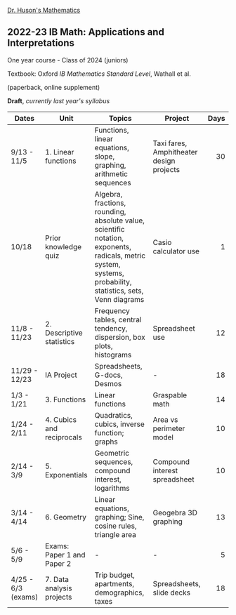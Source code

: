 <a href="https://chrishuson.github.io/">Dr. Huson's Mathematics</a>

## 2022-23 IB Math: Applications and Interpretations
One year course - Class of 2024 (juniors)

Textbook: Oxford *IB Mathematics Standard Level*, Wathall et al.

(paperback, online supplement)

**Draft**, *currently last year's syllabus*

Dates | Unit | Topics  | Project |  Days
---|---|---|---|---:|
9/13 - 11/5 | 1. Linear functions | Functions, linear equations, slope, graphing, arithmetic sequences | Taxi fares, Amphitheater design projects | 30 
10/18 | Prior knowledge quiz | Algebra, fractions, rounding, absolute value, scientific notation, exponents, radicals, metric system, systems, probability, statistics, sets, Venn diagrams | Casio calculator use | 1 
11/8 - 11/23 | 2. Descriptive statistics | Frequency tables, central tendency, dispersion, box plots, histograms | Spreadsheet use | 12 
11/29 - 12/23 | IA Project | Spreadsheets, G-docs, Desmos | - | 18 
1/3 - 1/21 | 3. Functions | Linear functions | Graspable math | 14 
1/24 - 2/11 | 4. Cubics and reciprocals | Quadratics, cubics, inverse function; graphs | Area vs perimeter model | 10 
2/14 - 3/9 | 5. Exponentials | Geometric sequences, compound interest, logarithms | Compound interest spreadsheet | 10 
3/14 - 4/14 | 6. Geometry | Linear equations, graphing; Sine, cosine rules, triangle area | Geogebra 3D graphing | 13 
5/6 - 5/9 | Exams: Paper 1 and Paper 2 | - | - | 5 
4/25 - 6/3 (exams) | 7. Data analysis projects | Trip budget, apartments, demographics, taxes | Spreadsheets, slide decks | 18 
